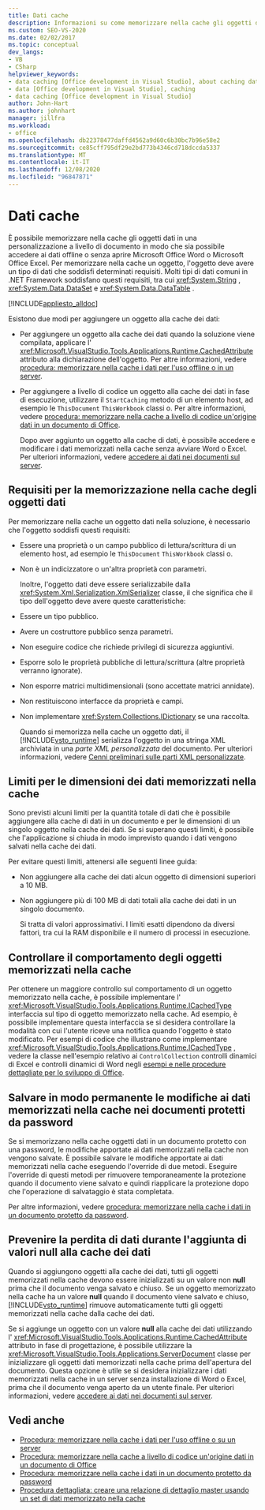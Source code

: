 ```yaml
---
title: Dati cache
description: Informazioni su come memorizzare nella cache gli oggetti dati in una personalizzazione a livello di documento in modo che sia possibile accedere ai dati offline o senza aprire Microsoft Office Word o Excel.
ms.custom: SEO-VS-2020
ms.date: 02/02/2017
ms.topic: conceptual
dev_langs:
- VB
- CSharp
helpviewer_keywords:
- data caching [Office development in Visual Studio], about caching data
- data [Office development in Visual Studio], caching
- data caching [Office development in Visual Studio]
author: John-Hart
ms.author: johnhart
manager: jillfra
ms.workload:
- office
ms.openlocfilehash: db22378477daffd4562a9d60c6b30bc7b96e58e2
ms.sourcegitcommit: ce85cff795df29e2bd773b4346cd718dccda5337
ms.translationtype: MT
ms.contentlocale: it-IT
ms.lasthandoff: 12/08/2020
ms.locfileid: "96847871"
---
```

# <a name="cache-data"></a>Dati cache
  È possibile memorizzare nella cache gli oggetti dati in una personalizzazione a livello di documento in modo che sia possibile accedere ai dati offline o senza aprire Microsoft Office Word o Microsoft Office Excel. Per memorizzare nella cache un oggetto, l'oggetto deve avere un tipo di dati che soddisfi determinati requisiti. Molti tipi di dati comuni in .NET Framework soddisfano questi requisiti, tra cui <xref:System.String> , <xref:System.Data.DataSet> e <xref:System.Data.DataTable> .

 [!INCLUDE[appliesto_alldoc](../vsto/includes/appliesto-alldoc-md.md)]

 Esistono due modi per aggiungere un oggetto alla cache dei dati:

- Per aggiungere un oggetto alla cache dei dati quando la soluzione viene compilata, applicare l' <xref:Microsoft.VisualStudio.Tools.Applications.Runtime.CachedAttribute> attributo alla dichiarazione dell'oggetto. Per altre informazioni, vedere [procedura: memorizzare nella cache i dati per l'uso offline o in un server](../vsto/how-to-cache-data-for-use-offline-or-on-a-server.md).

- Per aggiungere a livello di codice un oggetto alla cache dei dati in fase di esecuzione, utilizzare il `StartCaching` metodo di un elemento host, ad esempio le `ThisDocument` `ThisWorkbook` classi o. Per altre informazioni, vedere [procedura: memorizzare nella cache a livello di codice un'origine dati in un documento di Office](../vsto/how-to-programmatically-cache-a-data-source-in-an-office-document.md).

  Dopo aver aggiunto un oggetto alla cache di dati, è possibile accedere e modificare i dati memorizzati nella cache senza avviare Word o Excel. Per ulteriori informazioni, vedere [accedere ai dati nei documenti sul server](../vsto/accessing-data-in-documents-on-the-server.md).

## <a name="requirements-for-data-objects-to-be-cached"></a>Requisiti per la memorizzazione nella cache degli oggetti dati
 Per memorizzare nella cache un oggetto dati nella soluzione, è necessario che l'oggetto soddisfi questi requisiti:

- Essere una proprietà o un campo pubblico di lettura/scrittura di un elemento host, ad esempio le `ThisDocument` `ThisWorkbook` classi o.

- Non è un indicizzatore o un'altra proprietà con parametri.

  Inoltre, l'oggetto dati deve essere serializzabile dalla <xref:System.Xml.Serialization.XmlSerializer> classe, il che significa che il tipo dell'oggetto deve avere queste caratteristiche:

- Essere un tipo pubblico.

- Avere un costruttore pubblico senza parametri.

- Non eseguire codice che richiede privilegi di sicurezza aggiuntivi.

- Esporre solo le proprietà pubbliche di lettura/scrittura (altre proprietà verranno ignorate).

- Non esporre matrici multidimensionali (sono accettate matrici annidate).

- Non restituiscono interfacce da proprietà e campi.

- Non implementare <xref:System.Collections.IDictionary> se una raccolta.

  Quando si memorizza nella cache un oggetto dati, il [!INCLUDE[vsto_runtime](../vsto/includes/vsto-runtime-md.md)] serializza l'oggetto in una stringa XML archiviata in una *parte XML personalizzata* del documento. Per ulteriori informazioni, vedere [Cenni preliminari sulle parti XML personalizzate](../vsto/custom-xml-parts-overview.md).

## <a name="cached-data-size-limits"></a>Limiti per le dimensioni dei dati memorizzati nella cache
 Sono previsti alcuni limiti per la quantità totale di dati che è possibile aggiungere alla cache di dati in un documento e per le dimensioni di un singolo oggetto nella cache dei dati. Se si superano questi limiti, è possibile che l'applicazione si chiuda in modo imprevisto quando i dati vengono salvati nella cache dei dati.

 Per evitare questi limiti, attenersi alle seguenti linee guida:

- Non aggiungere alla cache dei dati alcun oggetto di dimensioni superiori a 10 MB.

- Non aggiungere più di 100 MB di dati totali alla cache dei dati in un singolo documento.

  Si tratta di valori approssimativi. I limiti esatti dipendono da diversi fattori, tra cui la RAM disponibile e il numero di processi in esecuzione.

## <a name="control-the-behavior-of-cached-objects"></a>Controllare il comportamento degli oggetti memorizzati nella cache
 Per ottenere un maggiore controllo sul comportamento di un oggetto memorizzato nella cache, è possibile implementare l' <xref:Microsoft.VisualStudio.Tools.Applications.Runtime.ICachedType> interfaccia sul tipo di oggetto memorizzato nella cache. Ad esempio, è possibile implementare questa interfaccia se si desidera controllare la modalità con cui l'utente riceve una notifica quando l'oggetto è stato modificato. Per esempi di codice che illustrano come implementare <xref:Microsoft.VisualStudio.Tools.Applications.Runtime.ICachedType> , vedere la classe nell'esempio relativo ai `ControlCollection` controlli dinamici di Excel e controlli dinamici di Word negli [esempi e nelle procedure dettagliate per lo sviluppo di Office](../vsto/office-development-samples-and-walkthroughs.md).

## <a name="persist-changes-to-cached-data-in-password-protected-documents"></a>Salvare in modo permanente le modifiche ai dati memorizzati nella cache nei documenti protetti da password
 Se si memorizzano nella cache oggetti dati in un documento protetto con una password, le modifiche apportate ai dati memorizzati nella cache non vengono salvate. È possibile salvare le modifiche apportate ai dati memorizzati nella cache eseguendo l'override di due metodi. Eseguire l'override di questi metodi per rimuovere temporaneamente la protezione quando il documento viene salvato e quindi riapplicare la protezione dopo che l'operazione di salvataggio è stata completata.

 Per altre informazioni, vedere [procedura: memorizzare nella cache i dati in un documento protetto da password](../vsto/how-to-cache-data-in-a-password-protected-document.md).

## <a name="prevent-data-loss-when-adding-null-values-to-the-data-cache"></a>Prevenire la perdita di dati durante l'aggiunta di valori null alla cache dei dati
 Quando si aggiungono oggetti alla cache dei dati, tutti gli oggetti memorizzati nella cache devono essere inizializzati su un valore non **null** prima che il documento venga salvato e chiuso. Se un oggetto memorizzato nella cache ha un valore **null** quando il documento viene salvato e chiuso, [!INCLUDE[vsto_runtime](../vsto/includes/vsto-runtime-md.md)] rimuove automaticamente tutti gli oggetti memorizzati nella cache dalla cache dei dati.

 Se si aggiunge un oggetto con un valore **null** alla cache dei dati utilizzando l' <xref:Microsoft.VisualStudio.Tools.Applications.Runtime.CachedAttribute> attributo in fase di progettazione, è possibile utilizzare la <xref:Microsoft.VisualStudio.Tools.Applications.ServerDocument> classe per inizializzare gli oggetti dati memorizzati nella cache prima dell'apertura del documento. Questa opzione è utile se si desidera inizializzare i dati memorizzati nella cache in un server senza installazione di Word o Excel, prima che il documento venga aperto da un utente finale. Per ulteriori informazioni, vedere [accedere ai dati nei documenti sul server](../vsto/accessing-data-in-documents-on-the-server.md).

## <a name="see-also"></a>Vedi anche
- [Procedura: memorizzare nella cache i dati per l'uso offline o su un server](../vsto/how-to-cache-data-for-use-offline-or-on-a-server.md)
- [Procedura: memorizzare nella cache a livello di codice un'origine dati in un documento di Office](../vsto/how-to-programmatically-cache-a-data-source-in-an-office-document.md)
- [Procedura: memorizzare nella cache i dati in un documento protetto da password](../vsto/how-to-cache-data-in-a-password-protected-document.md)
- [Procedura dettagliata: creare una relazione di dettaglio master usando un set di dati memorizzato nella cache](../vsto/walkthrough-creating-a-master-detail-relation-using-a-cached-dataset.md)
